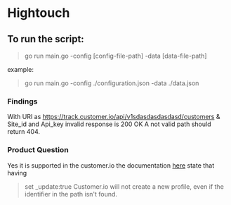 # Hightouch

## To run the script:
 > go run main.go -config [config-file-path] -data [data-file-path]
 
example:
 > go run main.go -config ./configuration.json -data ./data.json

### Findings
With URI as https://track.customer.io/api/v1sdasdasdasdasd/customers 
& Site_id and Api_key invalid response is 200 OK
A not valid path should return 404.

### Product Question
Yes it is supported in the customer.io
the documentation [here](https://customer.io/docs/api/#operation/identify) state that having
 > set _update:true
Customer.io will not create a new profile, even if the identifier in the path isn't found.